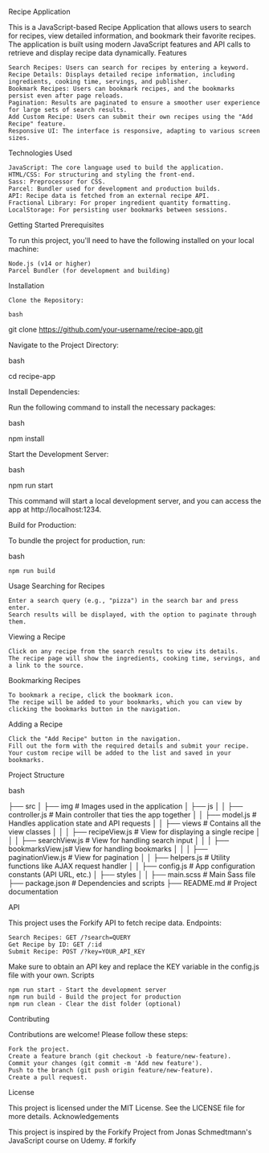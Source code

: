 Recipe Application

This is a JavaScript-based Recipe Application that allows users to search for recipes, view detailed information, and bookmark their favorite recipes. The application is built using modern JavaScript features and API calls to retrieve and display recipe data dynamically.
Features

    Search Recipes: Users can search for recipes by entering a keyword.
    Recipe Details: Displays detailed recipe information, including ingredients, cooking time, servings, and publisher.
    Bookmark Recipes: Users can bookmark recipes, and the bookmarks persist even after page reloads.
    Pagination: Results are paginated to ensure a smoother user experience for large sets of search results.
    Add Custom Recipe: Users can submit their own recipes using the "Add Recipe" feature.
    Responsive UI: The interface is responsive, adapting to various screen sizes.

Technologies Used

    JavaScript: The core language used to build the application.
    HTML/CSS: For structuring and styling the front-end.
    Sass: Preprocessor for CSS.
    Parcel: Bundler used for development and production builds.
    API: Recipe data is fetched from an external recipe API.
    Fractional Library: For proper ingredient quantity formatting.
    LocalStorage: For persisting user bookmarks between sessions.

Getting Started
Prerequisites

To run this project, you'll need to have the following installed on your local machine:

    Node.js (v14 or higher)
    Parcel Bundler (for development and building)

Installation

    Clone the Repository:

    bash

git clone https://github.com/your-username/recipe-app.git

Navigate to the Project Directory:

bash

cd recipe-app

Install Dependencies:

Run the following command to install the necessary packages:

bash

npm install

Start the Development Server:

bash

npm run start

This command will start a local development server, and you can access the app at http://localhost:1234.

Build for Production:

To bundle the project for production, run:

bash

    npm run build

Usage
Searching for Recipes

    Enter a search query (e.g., "pizza") in the search bar and press enter.
    Search results will be displayed, with the option to paginate through them.

Viewing a Recipe

    Click on any recipe from the search results to view its details.
    The recipe page will show the ingredients, cooking time, servings, and a link to the source.

Bookmarking Recipes

    To bookmark a recipe, click the bookmark icon.
    The recipe will be added to your bookmarks, which you can view by clicking the bookmarks button in the navigation.

Adding a Recipe

    Click the "Add Recipe" button in the navigation.
    Fill out the form with the required details and submit your recipe.
    Your custom recipe will be added to the list and saved in your bookmarks.

Project Structure

bash

├── src
│ ├── img # Images used in the application
│ ├── js
│ │ ├── controller.js # Main controller that ties the app together
│ │ ├── model.js # Handles application state and API requests
│ │ ├── views # Contains all the view classes
│ │ │ ├── recipeView.js # View for displaying a single recipe
│ │ │ ├── searchView.js # View for handling search input
│ │ │ ├── bookmarksView.js# View for handling bookmarks
│ │ │ ├── paginationView.js # View for pagination
│ │ ├── helpers.js # Utility functions like AJAX request handler
│ │ ├── config.js # App configuration constants (API URL, etc.)
│ ├── styles
│ │ ├── main.scss # Main Sass file
├── package.json # Dependencies and scripts
├── README.md # Project documentation

API

This project uses the Forkify API to fetch recipe data.
Endpoints:

    Search Recipes: GET /?search=QUERY
    Get Recipe by ID: GET /:id
    Submit Recipe: POST /?key=YOUR_API_KEY

Make sure to obtain an API key and replace the KEY variable in the config.js file with your own.
Scripts

    npm run start - Start the development server
    npm run build - Build the project for production
    npm run clean - Clear the dist folder (optional)

Contributing

Contributions are welcome! Please follow these steps:

    Fork the project.
    Create a feature branch (git checkout -b feature/new-feature).
    Commit your changes (git commit -m 'Add new feature').
    Push to the branch (git push origin feature/new-feature).
    Create a pull request.

License

This project is licensed under the MIT License. See the LICENSE file for more details.
Acknowledgements

This project is inspired by the Forkify Project from Jonas Schmedtmann's JavaScript course on Udemy.
#   f o r k i f y  
 